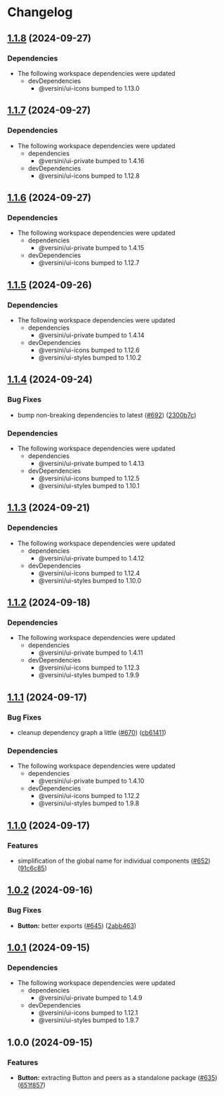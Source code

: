 # Changelog

## [1.1.8](https://github.com/versini-org/ui-components/compare/ui-button-v1.1.7...ui-button-v1.1.8) (2024-09-27)


### Dependencies

* The following workspace dependencies were updated
  * devDependencies
    * @versini/ui-icons bumped to 1.13.0

## [1.1.7](https://github.com/versini-org/ui-components/compare/ui-button-v1.1.6...ui-button-v1.1.7) (2024-09-27)


### Dependencies

* The following workspace dependencies were updated
  * dependencies
    * @versini/ui-private bumped to 1.4.16
  * devDependencies
    * @versini/ui-icons bumped to 1.12.8

## [1.1.6](https://github.com/versini-org/ui-components/compare/ui-button-v1.1.5...ui-button-v1.1.6) (2024-09-27)


### Dependencies

* The following workspace dependencies were updated
  * dependencies
    * @versini/ui-private bumped to 1.4.15
  * devDependencies
    * @versini/ui-icons bumped to 1.12.7

## [1.1.5](https://github.com/versini-org/ui-components/compare/ui-button-v1.1.4...ui-button-v1.1.5) (2024-09-26)


### Dependencies

* The following workspace dependencies were updated
  * dependencies
    * @versini/ui-private bumped to 1.4.14
  * devDependencies
    * @versini/ui-icons bumped to 1.12.6
    * @versini/ui-styles bumped to 1.10.2

## [1.1.4](https://github.com/versini-org/ui-components/compare/ui-button-v1.1.3...ui-button-v1.1.4) (2024-09-24)


### Bug Fixes

* bump non-breaking dependencies to latest ([#692](https://github.com/versini-org/ui-components/issues/692)) ([2300b7c](https://github.com/versini-org/ui-components/commit/2300b7c563ce6d5ad704b93ea7cc63ba9b8c6993))


### Dependencies

* The following workspace dependencies were updated
  * dependencies
    * @versini/ui-private bumped to 1.4.13
  * devDependencies
    * @versini/ui-icons bumped to 1.12.5
    * @versini/ui-styles bumped to 1.10.1

## [1.1.3](https://github.com/versini-org/ui-components/compare/ui-button-v1.1.2...ui-button-v1.1.3) (2024-09-21)


### Dependencies

* The following workspace dependencies were updated
  * dependencies
    * @versini/ui-private bumped to 1.4.12
  * devDependencies
    * @versini/ui-icons bumped to 1.12.4
    * @versini/ui-styles bumped to 1.10.0

## [1.1.2](https://github.com/versini-org/ui-components/compare/ui-button-v1.1.1...ui-button-v1.1.2) (2024-09-18)


### Dependencies

* The following workspace dependencies were updated
  * dependencies
    * @versini/ui-private bumped to 1.4.11
  * devDependencies
    * @versini/ui-icons bumped to 1.12.3
    * @versini/ui-styles bumped to 1.9.9

## [1.1.1](https://github.com/versini-org/ui-components/compare/ui-button-v1.1.0...ui-button-v1.1.1) (2024-09-17)


### Bug Fixes

* cleanup dependency graph a little ([#670](https://github.com/versini-org/ui-components/issues/670)) ([cb61411](https://github.com/versini-org/ui-components/commit/cb61411b986c03e050a8d5c36f51d2945d90dd9f))


### Dependencies

* The following workspace dependencies were updated
  * dependencies
    * @versini/ui-private bumped to 1.4.10
  * devDependencies
    * @versini/ui-icons bumped to 1.12.2
    * @versini/ui-styles bumped to 1.9.8

## [1.1.0](https://github.com/versini-org/ui-components/compare/ui-button-v1.0.2...ui-button-v1.1.0) (2024-09-17)


### Features

* simplification of the global name for individual components ([#652](https://github.com/versini-org/ui-components/issues/652)) ([91c6c85](https://github.com/versini-org/ui-components/commit/91c6c857e38f8368c509a04e63912a35e75c2053))

## [1.0.2](https://github.com/versini-org/ui-components/compare/ui-button-v1.0.1...ui-button-v1.0.2) (2024-09-16)


### Bug Fixes

* **Button:** better exports ([#645](https://github.com/versini-org/ui-components/issues/645)) ([2abb463](https://github.com/versini-org/ui-components/commit/2abb463cee00aeaa4fc1a3238605d89398a431f8))

## [1.0.1](https://github.com/versini-org/ui-components/compare/ui-button-v1.0.0...ui-button-v1.0.1) (2024-09-15)


### Dependencies

* The following workspace dependencies were updated
  * dependencies
    * @versini/ui-private bumped to 1.4.9
  * devDependencies
    * @versini/ui-icons bumped to 1.12.1
    * @versini/ui-styles bumped to 1.9.7

## 1.0.0 (2024-09-15)


### Features

* **Button:** extracting Button and peers as a standalone package ([#635](https://github.com/versini-org/ui-components/issues/635)) ([651f857](https://github.com/versini-org/ui-components/commit/651f85739ba644cfa6d208e9779c8ded178f157b))
